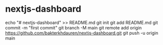 # nextjs-dashboard
echo "# nextjs-dashboard" >> README.md
git init
git add README.md
git commit -m "first commit"
git branch -M main
git remote add origin https://github.com/bakterkhdauren/nextjs-dashboard.git
git push -u origin main
